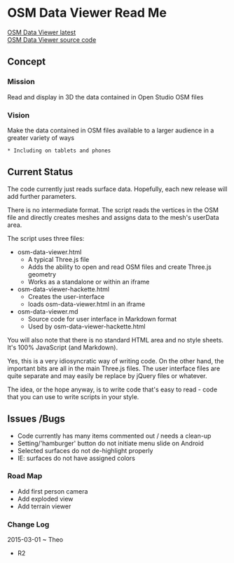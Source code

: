 OSM Data Viewer Read Me
===

[OSM Data Viewer latest]( http://va3c.github.io/projects/osm-data-viewer/latest/ )  
<a href=https://github.com/va3c/projects/tree/gh-pages/osm-data-viewer >OSM Data Viewer source code</a>

## Concept

### Mission
Read and display in 3D the data contained in Open Studio OSM files

### Vision
Make the data contained in OSM files available to a larger audience in a greater variety of ways

	* Including on tablets and phones

## Current Status

The code currently just reads surface data. Hopefully, each new release will add further parameters.

There is no intermediate format. 
The script reads the vertices in the OSM file and directly creates meshes and assigns data to the mesh's userData area.

The script uses three files:

* osm-data-viewer.html
	* A typical Three.js file
	* Adds the ability to open and read OSM files and create Three.js geometry
	* Works as a standalone or within an iframe
* osm-data-viewer-hackette.html
	* Creates the user-interface
	* loads osm-data-viewer.html in an iframe
* osm-data-viewer.md
	* Source code for user interface in Markdown format
	* Used by osm-data-viewer-hackette.html

You will also note that there is no standard HTML area and no style sheets.
It's 100% JavaScript (and Markdown).

Yes, this is a very idiosyncratic way of writing code. On the other hand, the important bits are all in the main Three.js files.
The user interface files are quite separate and may easily be replace by jQuery files or whatever.

The idea, or the hope anyway, is to write code that's easy to read - code that you can use to write scripts in your style.


## Issues /Bugs

* Code currently has many items commented out / needs a clean-up
* Setting/'hamburger' button do not initiate menu slide on Android 
* Selected surfaces do not de-highlight properly
* IE: surfaces do not have assigned colors

### Road Map

* Add first person camera
* Add exploded view 
* Add terrain viewer

### Change Log

2015-03-01 ~ Theo

* R2
